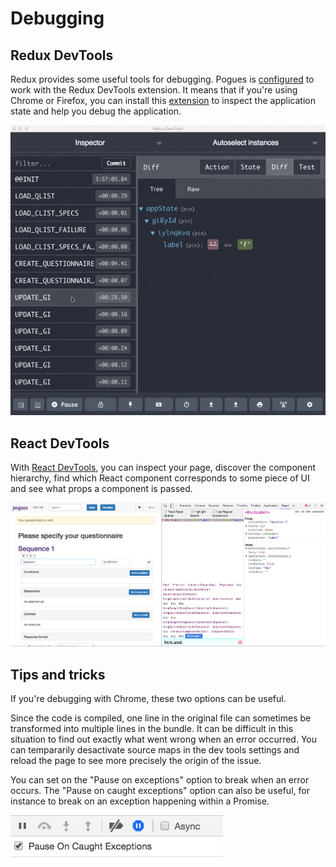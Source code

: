# Debugging

## Redux DevTools

Redux provides some useful tools for debugging. Pogues is [configured](https://github.com/InseeFr/Pogues/blob/d28a7f67894479807f6b3d1c45b1b24883a556c4/src/js/store/configure-store.js#L17) to work with the Redux DevTools extension. It means that if you're using Chrome or Firefox, you can install this [extension](https://github.com/zalmoxisus/redux-devtools-extension) to inspect the application state and help you debug the application.

![Redux DevTools](../../../img/redux-devtools.gif "Redux DevTools")

## React DevTools

With [React DevTools](https://github.com/facebook/react-devtools), you can inspect your page, discover the component hierarchy, find which React component corresponds to some piece of UI and see what props a component is passed.

![React DevTools](../../../img/react-devtools.png "React DevTools")

## Tips and tricks

If you're debugging with Chrome, these two options can be useful.

Since the code is compiled, one line in the original file can sometimes be transformed into multiple lines in the bundle. It can be difficult in this situation to find out exactly what went wrong when an error occurred. You can tempararily desactivate source maps in the dev tools settings and reload the page to see more precisely the origin of the issue.

You can set on the "Pause on exceptions" option to break when an error occurs. The "Pause on caught exceptions" option can also be useful, for instance to break on an exception happening within a Promise.

![Pause on exceptions](../../../img/pause-exceptions.png "Pause on exceptions")